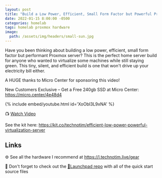 ```yaml
---
layout: post
title: "Build a Low Power, Efficient, Small Form Factor but Powerful Proxmox Server"
date: 2022-01-15 8:00:00 -0500
categories: homelab
tags: homelab proxmox hardware
image:
  path: /assets/img/headers/small-sun.jpg
---
```


Have you been thinking about building a low power, efficient, small  form factor but performant Proxmox server?  This is the perfect home server build for anyone who wanted to virtualize some machines while still staying green.  This tiny, silent, and efficient build is one that won't drive up your electricity bill either.  

A HUGE thanks to Micro Center for sponsoring this video!

New Customers Exclusive – Get a Free 240gb SSD at Micro Center: <https://micro.center/4e48d4>

{% include embed/youtube.html id='XoObI3L9xNA' %}

📺 [Watch Video](https://www.youtube.com/watch?v=XoObI3L9xNA)

See the kit here:
<https://kit.co/technotim/efficient-low-power-powerful-virtualization-server>

## Links

⚙️ See all the hardware I recommend at <https://l.technotim.live/gear>

🚀 Don't forget to check out the [🚀Launchpad repo](https://l.technotim.live/quick-start) with all of the quick start source files
